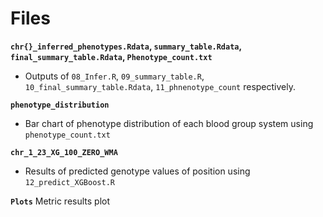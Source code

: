 # **Files**
**`chr{}_inferred_phenotypes.Rdata`, `summary_table.Rdata`, `final_summary_table.Rdata`, `Phenotype_count.txt`** 
* Outputs of `08_Infer.R`, `09_summary_table.R`, `10_final_summary_table.Rdata`, `11_phnenotype_count` respectively.

**`phenotype_distribution`**
* Bar chart of phenotype distribution of each blood group system using `phenotype_count.txt`

**`chr_1_23_XG_100_ZERO_WMA`**
* Results of predicted genotype values of position using `12_predict_XGBoost.R`

**`Plots`**
Metric results plot
